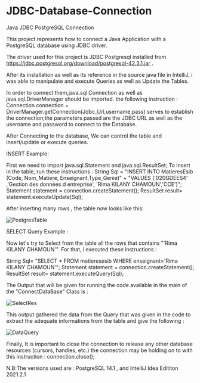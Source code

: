 # JDBC-Database-Connection
Java JDBC PostgreSQL Connection

This project represents how to connect a Java Application  with a PostgreSQL database using  JDBC driver.

The driver used for this project is JDBC Postgresql installed from https://jdbc.postgresql.org/download/postgresql-42.3.1.jar . 

After its installation as well as its reference in the source java file in IntelliJ, i was able to manipulate and execute Queries as well as Update the Tables.

In order to connect them,java.sql.Connection as well as  java.sql.DriverManager should be imported.
the following instruction : Connection connection = DriverManager.getConnection(Jdbc_Url,username,pass) serves to establish the connection;the parameters passed are the JDBC URL as well as the username and password to connect to the Database.

After Connecting to the database, We can control the table and insert/update or execute queries. 

INSERT Example: 

First we need to import java.sql.Statement and java.sql.ResultSet;
To insert in the table, run these instructions :
String Sql = "INSERT INTO MatieresEsib (Code, Nom_Matiere, Enseignant,Type_Genie)" + "VALUES ('020GDEES4' ,'Gestion des données d entreprise', 'Rima KILANY CHAMOUN','CCE')";
Statement statement = connection.createStatement();
ResultSet result= statement.executeUpdate(Sql);

After inserting many rows , the table now looks like this: 

![PostgresTable](https://user-images.githubusercontent.com/65030802/151701130-96385616-3cf5-4ba0-aa67-f34302095b35.png)


SELECT Query Example : 

Now let's try to Select from the table all the rows that contains "'Rima KILANY CHAMOUN'".
For that, i executed these instructions : 

String Sql= "SELECT * FROM matieresesib WHERE enseignant='Rima KILANY CHAMOUN'";
Statement statement = connection.createStatement();
ResultSet result= statement.executeQuery(Sql);


The Output that will be given for running the code available in the main  of the "ConnectDataBase" Class is : 

![SelectRes](https://user-images.githubusercontent.com/65030802/151703708-f69dace9-c93c-4cbe-8194-d74d21913873.png)


This output gathered the data from the Query that was given in the code to extract the adequate informations from the table and give the following :

![DataQuery](https://user-images.githubusercontent.com/65030802/151703938-17c3613e-64f6-4365-83d2-1eaea6e0d3ac.png)



Finally, It is important to close the connection  to release any other database resources (cursors, handles, etc.) the connection may be holding on to with this instruction : connection.close();


N.B:The versions used are :  PostgreSQL 14.1 , and IntelliJ Idea Edititon 2021.2.1





